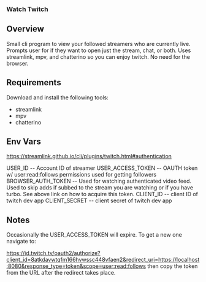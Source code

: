 ### Watch Twitch

## Overview

Small cli program to view your followed streamers who are currently live.
Prompts user for if they want to open just the stream, chat, or both.
Uses streamlink, mpv, and chatterino so you can enjoy twitch.  No need for the browser.

## Requirements

Download and install the following tools:
* streamlink
* mpv
* chatterino

## Env Vars

https://streamlink.github.io/cli/plugins/twitch.html#authentication

USER_ID -- Account ID of streamer
USER_ACCESS_TOKEN -- OAUTH token w/ user:read:follows permissions used for getting followers
BROWSER_AUTH_TOKEN -- Used for watching authenticated video feed.  Used to skip adds if subbed to the stream you are watching or if you have turbo. See above link on how to acquire this token.
CLIENT_ID -- client ID of twitch dev app
CLIENT_SECRET -- client secret of twitch dev app

## Notes

Occasionally the USER_ACCESS_TOKEN will expire.  To get a new one navigate to:

https://id.twitch.tv/oauth2/authorize?client_id=8atkdavwtqfm166hvwssc448vfaen2&redirect_uri=https://localhost:8080&response_type=token&scope=user:read:follows
then copy the token from the URL after the redirect takes place.
